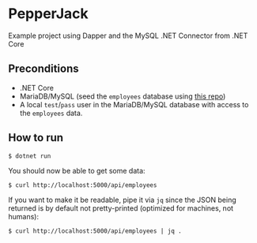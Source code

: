 # PepperJack

Example project using Dapper and the MySQL .NET Connector from .NET Core

## Preconditions

- .NET Core
- MariaDB/MySQL (seed the `employees` database using [this repo](https://github.com/datacharmer/test_db))
- A local `test`/`pass` user in the MariaDB/MySQL database with access to the `employees` data.

## How to run

```shell
$ dotnet run
```

You should now be able to get some data:

```shell
$ curl http://localhost:5000/api/employees
```

If you want to make it be readable, pipe it via `jq` since the JSON being returned is by default not pretty-printed (optimized for machines, not humans):

```shell
$ curl http://localhost:5000/api/employees | jq .
```
